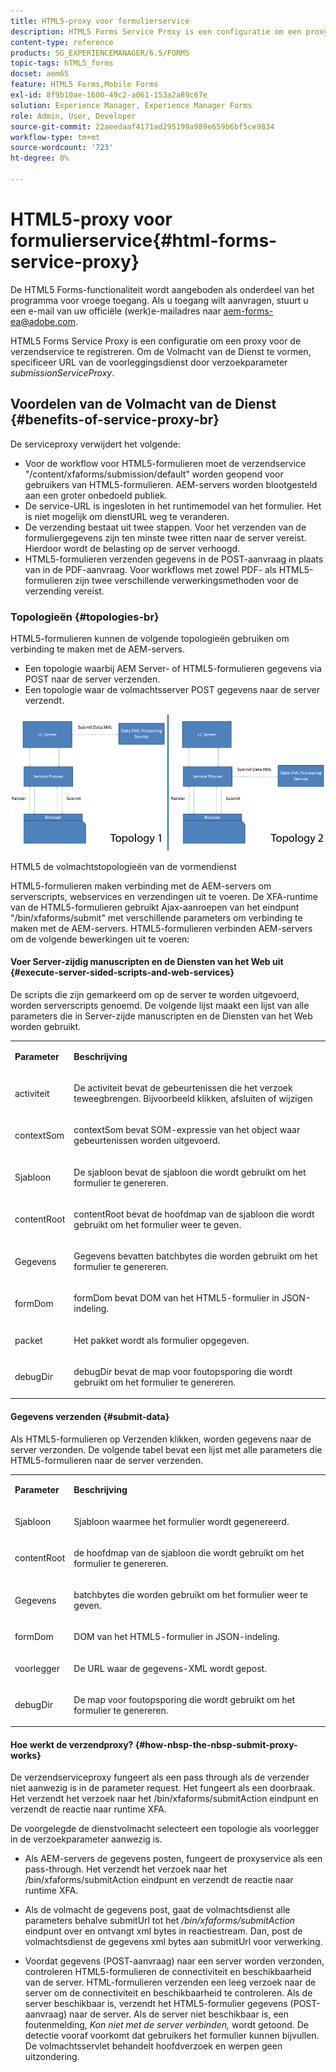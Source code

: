 ```yaml
---
title: HTML5-proxy voor formulierservice
description: HTML5 Forms Service Proxy is een configuratie om een proxy voor de verzendservice te registreren. Om de Volmacht van de Dienst te vormen, specificeer URL van de voorleggingsdienst door request parameter submissionServiceProxy.
content-type: reference
products: SG_EXPERIENCEMANAGER/6.5/FORMS
topic-tags: hTML5_forms
docset: aem65
feature: HTML5 Forms,Mobile Forms
exl-id: 8f9b10ae-1600-49c2-a061-153a2a89c67e
solution: Experience Manager, Experience Manager Forms
role: Admin, User, Developer
source-git-commit: 22aeedaaf4171ad295199a989e659b6bf5ce9834
workflow-type: tm+mt
source-wordcount: '723'
ht-degree: 0%

---
```


# HTML5-proxy voor formulierservice{#html-forms-service-proxy}

<span class="preview"> De HTML5 Forms-functionaliteit wordt aangeboden als onderdeel van het programma voor vroege toegang. Als u toegang wilt aanvragen, stuurt u een e-mail van uw officiële (werk)e-mailadres naar aem-forms-ea@adobe.com.
</span>

HTML5 Forms Service Proxy is een configuratie om een proxy voor de verzendservice te registreren. Om de Volmacht van de Dienst te vormen, specificeer URL van de voorleggingsdienst door verzoekparameter *submissionServiceProxy*.

## Voordelen van de Volmacht van de Dienst {#benefits-of-service-proxy-br}

De serviceproxy verwijdert het volgende:

* Voor de workflow voor HTML5-formulieren moet de verzendservice &quot;/content/xfaforms/submission/default&quot; worden geopend voor gebruikers van HTML5-formulieren. AEM-servers worden blootgesteld aan een groter onbedoeld publiek.
* De service-URL is ingesloten in het runtimemodel van het formulier. Het is niet mogelijk om dienstURL weg te veranderen.
* De verzending bestaat uit twee stappen. Voor het verzenden van de formuliergegevens zijn ten minste twee ritten naar de server vereist. Hierdoor wordt de belasting op de server verhoogd.
* HTML5-formulieren verzenden gegevens in de POST-aanvraag in plaats van in de PDF-aanvraag. Voor workflows met zowel PDF- als HTML5-formulieren zijn twee verschillende verwerkingsmethoden voor de verzending vereist.

### Topologieën {#topologies-br}

HTML5-formulieren kunnen de volgende topologieën gebruiken om verbinding te maken met de AEM-servers.

* Een topologie waarbij AEM Server- of HTML5-formulieren gegevens via POST naar de server verzenden.
* Een topologie waar de volmachtsserver POST gegevens naar de server verzendt.

![&#x200B; HTML5 de topologieën van de de dienstvolmacht van vormen &#x200B;](assets/topology.png)

HTML5 de volmachtstopologieën van de vormendienst

HTML5-formulieren maken verbinding met de AEM-servers om serverscripts, webservices en verzendingen uit te voeren. De XFA-runtime van de HTML5-formulieren gebruikt Ajax-aanroepen van het eindpunt &quot;/bin/xfaforms/submit&quot; met verschillende parameters om verbinding te maken met de AEM-servers. HTML5-formulieren verbinden AEM-servers om de volgende bewerkingen uit te voeren:

#### Voer Server-zijdig manuscripten en de Diensten van het Web uit {#execute-server-sided-scripts-and-web-services}

De scripts die zijn gemarkeerd om op de server te worden uitgevoerd, worden serverscripts genoemd. De volgende lijst maakt een lijst van alle parameters die in Server-zijde manuscripten en de Diensten van het Web worden gebruikt.

<table>
 <tbody>
  <tr>
   <td><p><strong>Parameter</strong></p> </td>
   <td><p><strong>Beschrijving</strong></p> </td>
  </tr>
  <tr>
   <td><p>activiteit</p> </td>
   <td><p>De activiteit bevat de gebeurtenissen die het verzoek teweegbrengen. Bijvoorbeeld klikken, afsluiten of wijzigen</p> </td>
  </tr>
  <tr>
   <td><p>contextSom</p> </td>
   <td><p>contextSom bevat SOM-expressie van het object waar gebeurtenissen worden uitgevoerd.</p> </td>
  </tr>
  <tr>
   <td><p>Sjabloon</p> </td>
   <td><p>De sjabloon bevat de sjabloon die wordt gebruikt om het formulier te genereren.</p> </td>
  </tr>
  <tr>
   <td><p>contentRoot</p> </td>
   <td><p>contentRoot bevat de hoofdmap van de sjabloon die wordt gebruikt om het formulier weer te geven.</p> </td>
  </tr>
  <tr>
   <td><p>Gegevens</p> </td>
   <td><p>Gegevens bevatten batchbytes die worden gebruikt om het formulier te genereren.</p> </td>
  </tr>
  <tr>
   <td><p>formDom</p> </td>
   <td><p>formDom bevat DOM van het HTML5-formulier in JSON-indeling.</p> </td>
  </tr>
  <tr>
   <td><p>packet</p> </td>
   <td><p>Het pakket wordt als formulier opgegeven.</p> </td>
  </tr>
  <tr>
   <td><p>debugDir</p> </td>
   <td><p>debugDir bevat de map voor foutopsporing die wordt gebruikt om het formulier te genereren.</p> </td>
  </tr>
 </tbody>
</table>

#### Gegevens verzenden {#submit-data}

Als HTML5-formulieren op Verzenden klikken, worden gegevens naar de server verzonden. De volgende tabel bevat een lijst met alle parameters die HTML5-formulieren naar de server verzenden.

<table>
 <tbody>
  <tr>
   <td><p><strong>Parameter</strong></p> </td>
   <td><p><strong>Beschrijving</strong></p> </td>
  </tr>
  <tr>
   <td><p>Sjabloon</p> </td>
   <td><p>Sjabloon waarmee het formulier wordt gegenereerd.</p> </td>
  </tr>
  <tr>
   <td><p>contentRoot</p> </td>
   <td><p>de hoofdmap van de sjabloon die wordt gebruikt om het formulier te genereren.</p> </td>
  </tr>
  <tr>
   <td><p>Gegevens</p> </td>
   <td><p>batchbytes die worden gebruikt om het formulier weer te geven.</p> </td>
  </tr>
  <tr>
   <td><p>formDom</p> </td>
   <td><p>DOM van het HTML5-formulier in JSON-indeling.</p> </td>
  </tr>
  <tr>
   <td><p>voorlegger</p> </td>
   <td><p>De URL waar de gegevens-XML wordt gepost.</p> </td>
  </tr>
  <tr>
   <td><p>debugDir</p> </td>
   <td><p>De map voor foutopsporing die wordt gebruikt om het formulier te genereren.</p> </td>
  </tr>
 </tbody>
</table>

#### Hoe werkt de verzendproxy? {#how-nbsp-the-nbsp-submit-proxy-works}

De verzendserviceproxy fungeert als een pass through als de verzender niet aanwezig is in de parameter request. Het fungeert als een doorbraak. Het verzendt het verzoek naar het /bin/xfaforms/submitAction eindpunt en verzendt de reactie naar runtime XFA.

De voorgelegde de dienstvolmacht selecteert een topologie als voorlegger in de verzoekparameter aanwezig is.

* Als AEM-servers de gegevens posten, fungeert de proxyservice als een pass-through. Het verzendt het verzoek naar het /bin/xfaforms/submitAction eindpunt en verzendt de reactie naar runtime XFA.
* Als de volmacht de gegevens post, gaat de volmachtsdienst alle parameters behalve submitUrl tot het */bin/xfaforms/submitAction* eindpunt over en ontvangt xml bytes in reactiestream. Dan, post de volmachtsdienst de gegevens xml bytes aan submitUrl voor verwerking.

* Voordat gegevens (POST-aanvraag) naar een server worden verzonden, controleren HTML5-formulieren de connectiviteit en beschikbaarheid van de server. HTML-formulieren verzenden een leeg verzoek naar de server om de connectiviteit en beschikbaarheid te controleren. Als de server beschikbaar is, verzendt het HTML5-formulier gegevens (POST-aanvraag) naar de server. Als de server niet beschikbaar is, een foutenmelding, *Kon niet met de server verbinden,* wordt getoond. De detectie vooraf voorkomt dat gebruikers het formulier kunnen bijvullen. De volmachtsservlet behandelt hoofdverzoek en werpen geen uitzondering.
